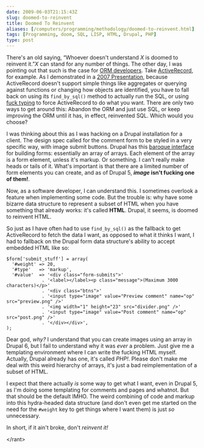 ```yaml
--- 
date: 2009-06-03T21:15:43Z
slug: doomed-to-reinvent
title: Doomed To Reinvent
aliases: [/computers/programming/methodology/doomed-to-reinvent.html]
tags: [Programming, doom, SQL, LISP, HTML, Drupal, PHP]
type: post
---
```


There's an old saying, “Whoever doesn't understand *X* is doomed to reinvent
it.”*X* can stand for any number of things. The other day, I was pointing out
that such is the case for [ORM developers]. Take [ActiveRecord], for example. As
I demonstrated in a [2007 Presentation], because ActiveRecord doesn't support
simple things like aggregates or querying against functions or changing how
objects are identified, you have to fall back on using its `find_by_sql()`
method to actually run the SQL, or using [fuck typing] to force ActiveRecord to
do what you want. There are only two ways to get around this: Abandon the ORM
and just use SQL, or keep improving the ORM until it has, in effect, reinvented
SQL. Which would you choose?

I was thinking about this as I was hacking on a Drupal installation for a
client. The design spec called for the comment form to be styled in a very
specific way, with image submit buttons. Drupal has this [baroque interface] for
building forms: essentially an array of arrays. Each element of the array is a
form element, unless it's markup. Or something. I can't really make heads or
tails of it. What's important is that there are a limited number of form
elements you can create, and as of Drupal 5, ***image* isn't fucking one of
them!**.

Now, as a software developer, I can understand this. I sometimes overlook a
feature when implementing some code. But the trouble is: why have some bizarre
data structure to represent a subset of HTML when you have something that
already works: it's called **HTML**. Drupal, it seems, is doomed to reinvent
HTML.

So just as I have often had to use `find_by_sql()` as the fallback to get
ActiveRecord to fetch the data I want, as opposed to what it thinks I want, I
had to fallback on the Drupal form data structure's ability to accept embedded
HTML like so:

    $form['submit_stuff'] = array(
      '#weight' => 20,
      '#type'   => 'markup',
      '#value'  => '<div class="form-submits">'
                 . '<label></label><p class="message">(Maximum 3000 characters)</p>'
                 . '<div class="btns">'
                 . '<input type="image" value="Preview comment" name="op" src="preview.png" />'
                 . '<img width="1" height="23" src="divider.png" />'
                 . '<input type="image" value="Post comment" name="op" src="post.png" />'
                 . '</div></div>',
    );

Dear god, *why?* I understand that you can create images using an array in
Drupal 6, but I fail to understand why it was *ever* a problem. Just give me a
templating environment where I can write the fucking HTML myself. Actually,
Drupal already has one, it's called *PHP!*. Please don't make me deal with this
weird hierarchy of arrays, it's just a bad reimplementation of a subset of HTML.

I expect that there actually *is* some way to get what I want, even in Drupal 5,
as I'm doing some templating for comments and pages and whatnot. But that should
be the default IMHO. The weird combining of code and markup into this
hydra-headed data structure (and don't even get me started on the need for the
`#weight` key to get things where I want them) is just *so* unnecessary.

In short, if it ain't broke, don't *reinvent it!*

\</rant\>

  [ORM developers]: /computers/databases/celko-at-yapc.html
    "Learn Mad Database Skillz at YAPC::NA 2009"
  [ActiveRecord]: http://api.rubyonrails.org/classes/ActiveRecord/Base.html
    "Rails API: ActiveRecord::Base"
  [2007 Presentation]: https://www.vimeo.com/4098876
    "Ruby on Rails for PostgreSQL Enthusiasts"
  [fuck typing]: /computers/programming/methodology/fuck-typing.html
    "Fuck Typing"
  [baroque interface]: http://api.drupal.org/api/file/developer/topics/forms_api.html/5
    "Forms API Quickstart Guide"
